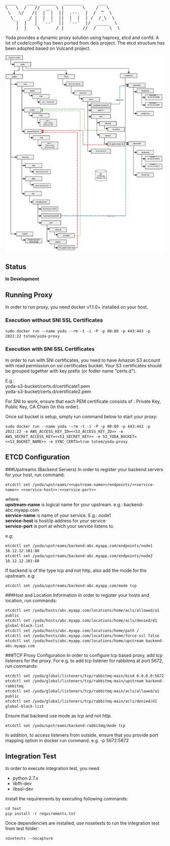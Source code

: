 <pre>
____    ____ ______   _______      ___     
\   \  /   //  __  \ |       \    /   \    
 \   \/   /|  |  |  ||  .--.  |  /  ^  \   
  \_    _/ |  |  |  ||  |  |  | /  /_\  \  
    |  |   |  `--'  ||  '--'  |/  _____  \ 
    |__|    \______/ |_______//__/     \__\
</pre>
Yoda provides a dynamic proxy solution using haproxy, etcd and confd. 
A lot of code/config has been ported from deis project. The etcd structure 
has been adopted based on Vulcand project.

![Etcd Layout](architecture/etcd-layout.jpg) 

## Status
**In Development**

## Running Proxy

In order to run proxy, you need docker v1.1.0+ installed on your host. 

### Execution without SNI SSL Certificates
```
sudo docker run --name yoda --rm -t -i -P -p 80:80 -p 443:443 -p 2022:22 totem/yoda-proxy
```

### Execution with SNI SSL Certificates
In order to run with SNI certificates, you need to have Amazon S3 account with
read permission on ssl certificates bucket. Your S3 certificates should be 
grouped together with key prefix (or fodler name "certs.d").  

E.g.:  
yoda-s3-bucket/certs.d/certificate1.pem  
yoda-s3-bucket/certs.d/certificate2.pem  

For SNI to work, ensure that each PEM certificate consists of : 
Private Key, Public Key, CA Chain (In this order).  

Once ssl bucket is setup, simply run command below to start your proxy:  

```
sudo docker run --name yoda --rm -t -i -P -p 80:80 -p 443:443 -p 2022:22 -e AWS_ACCESS_KEY_ID=<<S3_ACCESS_KEY_ID>> -e AWS_SECRET_ACCESS_KEY=<<S3_SECRET_KEY>> -e S3_YODA_BUCKET=<<S3_BUCKET_NAME>> -e SYNC_CERTS=true totem/yoda-proxy
```

## ETCD Configuration

###Upstreams (Backend Servers)
In order to register your backend servers for your host, run command:
```
etcdctl set /yoda/upstreams/<<upstream-name>>/endpoints/<<service-name>> <<service-host>>:<<service-port>>
```
where:  
**upstream-name** is logical name for your upstream. e.g.: backend-abc.myapp.com  
**service-name** is name of your service. E.g.: node1  
**service-host** is host/ip address for your service  
**service-port** is port at which your service listens to.  

e.g: 
```
etcdctl set /yoda/upstreams/backend-abc.myapp.com/endpoints/node1 10.12.12.101:80
etcdctl set /yoda/upstreams/backend-abc.myapp.com/endpoints/node2 10.12.12.101:80
```  

If backend is of the type tcp and not http, also add the mode for the upstream.
e.g:  
```
etcdctl set /yoda/upstreams/backend-abc.myapp.com/mode tcp
```

###Host and Location Information
In order to register your hosts and location, run commands:

```
etcdctl set /yoda/hosts/abc.myapp.com/locations/home/acls/allowed/a1 public
etcdctl set /yoda/hosts/abc.myapp.com/locations/home/acls/denied/d1 global-black-list
etcdctl set /yoda/hosts/abc.myapp.com/locations/home/path /
etcdctl set /yoda/hosts/abc.myapp.com/locations/home/force-ssl false
etcdctl set /yoda/hosts/abc.myapp.com/locations/home/upstream backend-abc.myapp.com
```

###TCP Proxy Configuration
In order to configure tcp based proxy, add tcp listeners for the proxy. For e.g.
to add tcp listener for rabbitmq at port 5672, run commands:

```
etcdctl set /yoda/global/listeners/tcp/rabbitmq-main/bind 0.0.0.0:5672
etcdctl set /yoda/global/listeners/tcp/rabbitmq-main/upstream backend-rabbitmq
etcdctl set /yoda/global/listeners/tcp/rabbitmq-main/acls/allowed/a1 public
etcdctl set /yoda/global/listeners/tcp/rabbitmq-main/acls/denied/d1 global-black-list
```

Ensure that backend use mode as *tcp* and not *http*. 
```
etcdctl set /yoda/upstreams/backend-rabbitmq/mode tcp
```

In addition, to access listeners from outside, ensure that you provide port mapping option in docker
run command.
e.g. -p 5672:5672

## Integration Test
In order to execute integration test, you need  
- python 2.7.x  
- libffi-dev  
- libssl-dev

Install the requirements by executing following commands:  
```
cd test
pip install -r requirements.txt
```  

Once dependencies are installed, use nosetests to run the integration test from
test folder:  
```
nosetests --nocapture
```







